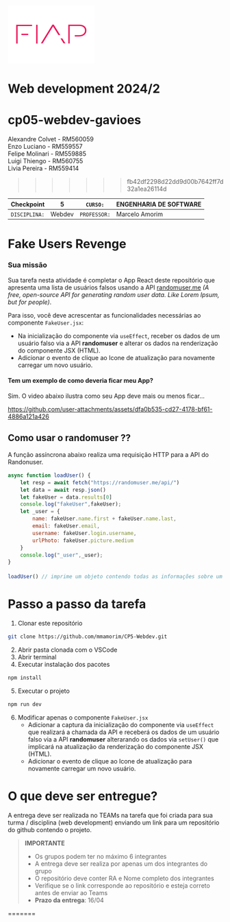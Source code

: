 ![](./fiap.png)

# Web development 2024/2

# cp05-webdev-gavioes
Alexandre Colvet - RM560059\
Enzo Luciano - RM559557\
Felipe Molinari - RM559885\
Luigi Thiengo - RM560755\
Livia Pereira - RM559414
>>>>>>> fb42df2298d22dd9d00b7642ff7d32a1ea26114d



| Checkpoint        | 5      | ```CURSO:```     | ENGENHARIA DE SOFTWARE |
| ----------------- | ------ | ---------------- | ---------------------- |
| ```DISCIPLINA:``` | Webdev | ```PROFESSOR:``` | Marcelo Amorim         |

# Fake Users Revenge

### Sua missão

Sua tarefa nesta atividade é completar o App React deste repositório que apresenta uma lista de usuários falsos usando a API [randomuser.me](https://randomuser.me/) *(A free, open-source API for generating random user data. Like Lorem Ipsum, but for people)*.

Para isso, você deve acrescentar as funcionalidades necessárias ao componente ```FakeUser.jsx```:
* Na inicialização do componente via ```useEffect```, receber os dados de um usuário falso via a API **randomuser** e alterar os dados na renderização do componente JSX (HTML).
* Adicionar o evento de clique ao Icone de atualização para novamente carregar um novo usuário. 

#### Tem um exemplo de como deveria ficar meu App?

Sim. O video abaixo ilustra como seu App deve mais ou menos ficar...

https://github.com/user-attachments/assets/dfa0b535-cd27-4178-bf61-4886a121a426

## Como usar o randomuser ??

A função assíncrona abaixo realiza uma requisição HTTP para a API do Randonuser.

~~~js
async function loadUser() {
    let resp = await fetch("https://randomuser.me/api/")
    let data = await resp.json()
    let fakeUser = data.results[0]
    console.log("fakeUser",fakeUser);
    let _user = {
        name: fakeUser.name.first + fakeUser.name.last,
        email: fakeUser.email,
        username: fakeUser.login.username,
        urlPhoto: fakeUser.picture.medium
    }
    console.log("_user",_user);
}

loadUser() // imprime um objeto contendo todas as informações sobre um usuário e um objeto _user com apenas as informações necessárias
~~~

# Passo a passo da tarefa

1. Clonar este repositório
   
~~~bash
git clone https://github.com/mmamorim/CP5-Webdev.git
~~~

2. Abrir pasta clonada com o VSCode
3. Abrir terminal
4. Executar instalação dos pacotes

~~~bash
npm install
~~~

5. Executar o projeto

~~~bash
npm run dev
~~~

6. Modificar apenas o componente ```FakeUser.jsx```
   * Adicionar a captura da inicialização do componente via ```useEffect``` que realizará a chamada da API e receberá os dados de um usuário falso via a API **randomuser** alterarando os dados via ```setUser()``` que implicará na atualização da renderização do componente JSX (HTML).
   * Adicionar o evento de clique ao Icone de atualização para novamente carregar um novo usuário.  

# O que deve ser entregue?

A entrega deve ser realizada no TEAMs na tarefa que foi criada para sua turma / disciplina (web development) enviando um link para um repositório do github contendo o projeto.

> **IMPORTANTE**
> * Os grupos podem ter no máximo 6 integrantes
> * A entrega deve ser realiza por apenas um dos integrantes do grupo 
> * O repositório deve conter RA e Nome completo dos integrantes
> * Verifique se o link corresponde ao repositório e esteja correto antes de enviar ao Teams 
> * **Prazo da entrega**: 16/04 

=======

